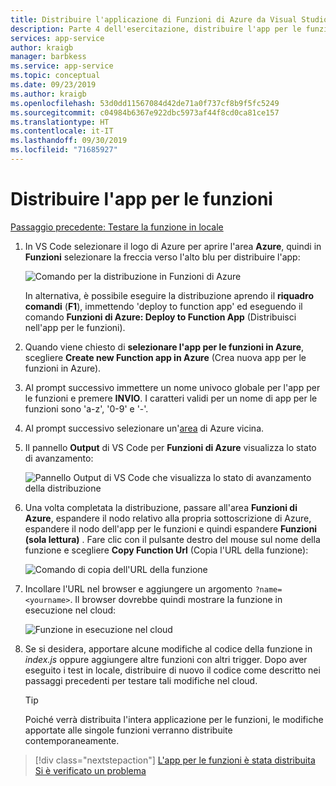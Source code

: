 ```yaml
---
title: Distribuire l'applicazione di Funzioni di Azure da Visual Studio Code
description: Parte 4 dell'esercitazione, distribuire l'app per le funzioni nel cloud.
services: app-service
author: kraigb
manager: barbkess
ms.service: app-service
ms.topic: conceptual
ms.date: 09/23/2019
ms.author: kraigb
ms.openlocfilehash: 53d0dd11567084d42de71a0f737cf8b9f5fc5249
ms.sourcegitcommit: c04984b6367e922dbc5973af44f8cd0ca81ce157
ms.translationtype: HT
ms.contentlocale: it-IT
ms.lasthandoff: 09/30/2019
ms.locfileid: "71685927"
---
```

# <a name="deploy-the-functions-app"></a>Distribuire l'app per le funzioni

[Passaggio precedente: Testare la funzione in locale](tutorial-vscode-serverless-node-03.md)

1. In VS Code selezionare il logo di Azure per aprire l'area **Azure**, quindi in **Funzioni** selezionare la freccia verso l'alto blu per distribuire l'app:

    ![Comando per la distribuzione in Funzioni di Azure](media/functions-extension/deploy-app.png)

    In alternativa, è possibile eseguire la distribuzione aprendo il **riquadro comandi** (**F1**), immettendo 'deploy to function app' ed eseguendo il comando **Funzioni di Azure: Deploy to Function App** (Distribuisci nell'app per le funzioni).

1. Quando viene chiesto di **selezionare l'app per le funzioni in Azure**, scegliere **Create new Function app in Azure** (Crea nuova app per le funzioni in Azure).

1. Al prompt successivo immettere un nome univoco globale per l'app per le funzioni e premere **INVIO**. I caratteri validi per un nome di app per le funzioni sono 'a-z', '0-9' e '-'.

1. Al prompt successivo selezionare un'[area](https://azure.microsoft.com/en-us/regions/) di Azure vicina.

1. Il pannello **Output** di VS Code per **Funzioni di Azure** visualizza lo stato di avanzamento:

    ![Pannello Output di VS Code che visualizza lo stato di avanzamento della distribuzione](media/functions-extension/deploy-progress.png)

1. Una volta completata la distribuzione, passare all'area **Funzioni di Azure**, espandere il nodo relativo alla propria sottoscrizione di Azure, espandere il nodo dell'app per le funzioni e quindi espandere **Funzioni (sola lettura)** . Fare clic con il pulsante destro del mouse sul nome della funzione e scegliere **Copy Function Url** (Copia l'URL della funzione):

    ![Comando di copia dell'URL della funzione](media/functions-extension/copy-function-url-command.png)

1. Incollare l'URL nel browser e aggiungere un argomento `?name=<yourname>`. Il browser dovrebbe quindi mostrare la funzione in esecuzione nel cloud:

    ![Funzione in esecuzione nel cloud](media/functions-extension/remote-test-browser.png)

1. Se si desidera, apportare alcune modifiche al codice della funzione in *index.js* oppure aggiungere altre funzioni con altri trigger. Dopo aver eseguito i test in locale, distribuire di nuovo il codice come descritto nei passaggi precedenti per testare tali modifiche nel cloud.

    > [!TIP]
    > Poiché verrà distribuita l'intera applicazione per le funzioni, le modifiche apportate alle singole funzioni verranno distribuite contemporaneamente.

> [!div class="nextstepaction"]
> [L'app per le funzioni è stata distribuita](tutorial-vscode-serverless-node-05.md) [Si è verificato un problema](https://www.research.net/r/PWZWZ52?tutorial=node-deployment-azurefunctions&step=deploy-app)
